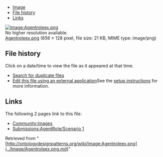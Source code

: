 * [Image](../Image/Agentroleex.png.md#file)
* [File history](../Image/Agentroleex.png.md#filehistory)
* [Links](../Image/Agentroleex.png.md#filelinks)

[![Image:Agentroleex.png](../../../images/a/a0/Agentroleex.png)](../../../images/a/a0/Agentroleex.png)  
No higher resolution available.  
[Agentroleex.png](../../../images/a/a0/Agentroleex.png)‎ (656 × 128 pixel, file size: 21 KB, MIME type: image/png)

## File history

Click on a date/time to view the file as it appeared at that time.



  
* [Search for duplicate files](http://ontologydesignpatterns.org/wiki/Special:FileDuplicateSearch/Agentroleex.png "Special:FileDuplicateSearch/Agentroleex.png")
* [Edit this file using an external application](http://ontologydesignpatterns.org/wiki/index.php?title=Image:Agentroleex.png&action=edit&externaledit=true&mode=file "Image:Agentroleex.png")See the [setup instructions](http://www.mediawiki.org/wiki/Manual:External_editors "http://www.mediawiki.org/wiki/Manual:External_editors") for more information.

## Links



The following 2 pages link to this file:


* [Community:Images](../Community/Images.md "Community:Images")
* [Submissions:AgentRole/Scenario 1](../Submissions/AgentRole/Scenario_1.md "Submissions:AgentRole/Scenario 1")


Retrieved from "[http://ontologydesignpatterns.org/wiki/Image:Agentroleex.png](../Image/Agentroleex.png.md)"